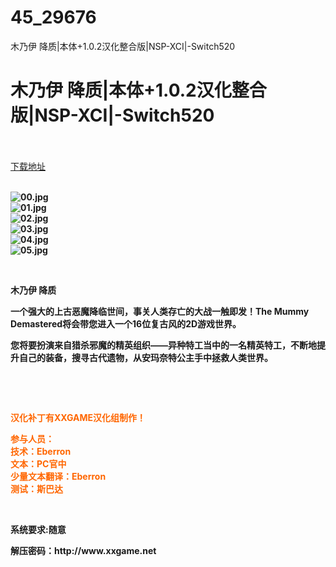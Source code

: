 # 45_29676
木乃伊 降质|本体+1.0.2汉化整合版|NSP-XCI|-Switch520
# 木乃伊 降质|本体+1.0.2汉化整合版|NSP-XCI|-Switch520
 <br/></br>
[下载地址](https://www.switch520.cc/article/29676 "下载地址")
<br/></br>

<p><strong><img title="00.jpg" src="https://www.switch520.cc/muke_img/2022_04_14_6adc505a3c598.jpg" alt="00.jpg"></strong><br>
<strong><img title="01.jpg" src="https://www.switch520.cc/muke_img/2022_04_14_d8ce400920ea0.jpg" alt="01.jpg"></strong><br>
<strong><img title="02.jpg" src="https://www.switch520.cc/muke_img/2022_04_14_d6dcfaae91743.jpg" alt="02.jpg"></strong><br>
<strong><img title="03.jpg" src="https://www.switch520.cc/muke_img/2022_04_14_90d65f354e99e.jpg" alt="03.jpg"></strong><br>
<strong><img title="04.jpg" src="https://www.switch520.cc/muke_img/2022_04_14_f937f56f9c32c.jpg" alt="04.jpg"></strong><br>
<strong><img title="05.jpg" src="https://www.switch520.cc/muke_img/2022_04_14_8d77d18a69f52.jpg" alt="05.jpg">&nbsp;</strong></p>
<p>&nbsp;</p>
<p><strong>木乃伊 降质</strong></p>
<p><strong>一个强大的上古恶魔降临世间，事关人类存亡的大战一触即发！The Mummy Demastered将会带您进入一个16位复古风的2D游戏世界。</strong></p>
<p><strong>您将要扮演来自猎杀邪魔的精英组织——异种特工当中的一名精英特工，不断地提升自己的装备，搜寻古代遗物，从安玛奈特公主手中拯救人类世界。</strong></p>
<p>&nbsp;</p>
<p>&nbsp;</p>
<p><span style="color: #ff6600;"><strong>汉化补丁有XXGAME汉化组制作！</strong></span></p>
<p><span style="color: #ff6600;"><strong>参与人员：</strong></span><br>
<span style="color: #ff6600;"><strong>技术：Eberron</strong></span><br>
<span style="color: #ff6600;"><strong>文本：PC官中</strong></span><br>
<span style="color: #ff6600;"><strong>少量文本翻译：Eberron</strong></span><br>
<span style="color: #ff6600;"><strong>测试：斯巴达</strong></span></p>
<p>&nbsp;</p>
<p><strong>系统要求:随意</strong></p>
<p><strong>解压密码：http://www.xxgame.net</strong></p>


<p>&nbsp;</p>
